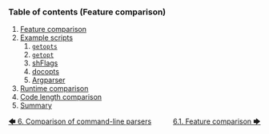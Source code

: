<!--
###############################################################################
#                                                                             #
# Copyright 2025 Simon Brandt                                                 #
#                                                                             #
# Licensed under the Apache License, Version 2.0 (the "License");             #
# you may not use this file except in compliance with the License.            #
# You may obtain a copy of the License at                                     #
#                                                                             #
#     http://www.apache.org/licenses/LICENSE-2.0                              #
#                                                                             #
# Unless required by applicable law or agreed to in writing, software         #
# distributed under the License is distributed on an "AS IS" BASIS,           #
# WITHOUT WARRANTIES OR CONDITIONS OF ANY KIND, either express or implied.    #
# See the License for the specific language governing permissions and         #
# limitations under the License.                                              #
#                                                                             #
###############################################################################
-->

<!-- <toc title="Table of contents (Feature comparison)"> -->
### Table of contents (Feature comparison)

1. [Feature comparison](feature_comparison.md#61-feature-comparison)
1. [Example scripts](example_scripts/introduction.md#62-example-scripts)
   1. [`getopts`](example_scripts/getopts.md#621-getopts)
   1. [`getopt`](example_scripts/getopt.md#622-getopt)
   1. [shFlags](example_scripts/shflags.md#623-shflags)
   1. [docopts](example_scripts/docopts.md#624-docopts)
   1. [Argparser](example_scripts/argparser.md#625-argparser)
1. [Runtime comparison](runtime_comparison.md#63-runtime-comparison)
1. [Code length comparison](code_length_comparison.md#64-code-length-comparison)
1. [Summary](summary.md#65-summary)
<!-- </toc> -->

[&#129092;&nbsp;6. Comparison of command-line parsers](introduction.md)
&nbsp;&nbsp;&nbsp;&nbsp;&nbsp;&nbsp;&nbsp;&nbsp;&nbsp;&nbsp;[6.1. Feature comparison&nbsp;&#129094;](feature_comparison.md)
